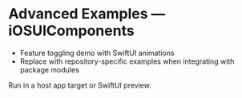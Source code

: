 # Advanced Examples — iOSUIComponents

- Feature toggling demo with SwiftUI animations
- Replace with repository-specific examples when integrating with package modules

Run in a host app target or SwiftUI preview.

